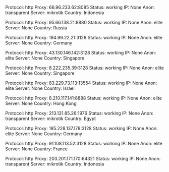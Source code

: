 Protocol: http
Proxy: 66.96.233.62:8085
Status: working
IP: None
Anon: transparent
Server: mikrotik
Country: Indonesia

Protocol: http
Proxy: 95.66.138.21:8880
Status: working
IP: None
Anon: elite
Server: None
Country: Russia

Protocol: http
Proxy: 194.99.22.21:3128
Status: working
IP: None
Anon: elite
Server: None
Country: Germany

Protocol: http
Proxy: 43.130.146.142:3128
Status: working
IP: None
Anon: elite
Server: None
Country: Singapore

Protocol: http
Proxy: 8.222.235.39:3128
Status: working
IP: None
Anon: elite
Server: None
Country: Singapore

Protocol: http
Proxy: 83.229.73.113:13554
Status: working
IP: None
Anon: elite
Server: None
Country: Israel

Protocol: http
Proxy: 8.210.117.141:8888
Status: working
IP: None
Anon: elite
Server: None
Country: Hong Kong

Protocol: http
Proxy: 213.131.85.26:1976
Status: working
IP: None
Anon: transparent
Server: mikrotik
Country: Egypt

Protocol: http
Proxy: 185.228.137.178:3128
Status: working
IP: None
Anon: elite
Server: None
Country: Germany

Protocol: http
Proxy: 91.108.113.52:3128
Status: working
IP: None
Anon: elite
Server: None
Country: France

Protocol: http
Proxy: 203.201.171.170:64321
Status: working
IP: None
Anon: transparent
Server: mikrotik
Country: Indonesia

